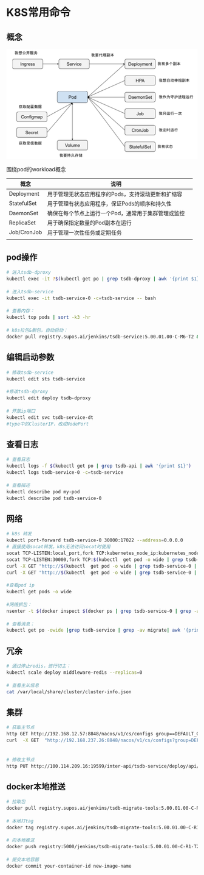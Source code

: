 # K8S常用命令

## 概念

![1736230818910](image/k8s/1736230818910.png)

围绕pod的workload概念

| 概念        | 说明                                                |  |
| ----------- | --------------------------------------------------- | - |
| Deployment  | 用于管理无状态应用程序的Pods，支持滚动更新和扩缩容  |  |
| StatefulSet | 用于管理有状态应用程序，保证Pods的顺序和持久性      |  |
| DaemonSet   | 确保在每个节点上运行一个Pod，通常用于集群管理或监控 |  |
| ReplicaSet  | 用于确保指定数量的Pod副本在运行                     |  |
| Job/CronJob | 用于管理一次性任务或定期任务                        |  |
|             |                                                     |  |

## pod操作

```bash
# 进入tsdb-dproxy
kubectl exec -it ?$(kubectl get po | grep tsdb-dproxy | awk '{print $1}') -- bash

# 进入tsdb-service
kubectl exec -it tsdb-service-0 -c=tsdb-service -- bash

# 查看内存：
kubectl top pods | sort -k3 -hr

# k8s拉包&删包，自动启动：
docker pull registry.supos.ai/jenkins/tsdb-service:5.00.01.00-C-M6-T2 && kubectl delete po $(kubectl get po | grep tsdb-service | awk '{print $1}')
```

## 编辑启动参数

```bash
# 修改tsdb-service
kubectl edit sts tsdb-service

#修改tsdb-dproxy
kubectl edit deploy tsdb-dproxy

# 开放ip端口
kubectl edit svc tsdb-service-dt
#type中的ClusterIP，改成NodePort
```

## 查看日志

```bash
# 查看日志
kubectl logs -f $(kubectl get po | grep tsdb-api | awk '{print $1}')
kubectl logs tsdb-service-0 -c=tsdb-service

# 查看描述
kubectl describe pod my-pod 
kubectl describe pod tsdb-service-0
```

## 网络

```bash
# k8s 转发
kubectl port-forward tsdb-service-0 30000:17022 --address=0.0.0.0
# 直接使用socat转发。k8s无法访问socat时使用
socat TCP-LISTEN:local_port,fork TCP:kubernetes_node_ip:kubernetes_node_port
socat TCP-LISTEN:30000,fork TCP:$(kubectl  get pod -o wide | grep tsdb-service-0 | awk '{print $6}'):17022
curl -X GET "http://$(kubectl  get pod -o wide | grep tsdb-service-0 | awk '{print $6}'):17022/api/ps/cmd?dest=BsRtdService.BsRtdService&cmd=opr%20devinfo"
curl -X GET "http://$(kubectl  get pod -o wide | grep tsdb-service-0 | awk '{print $6}'):17022/api/ps/cmd?dest=BsRtdService.BsRtdService&cmd=tag%20dump%20t3:dhb_col_ae/ae"

#查看pod ip
kubectl get pods -o wide

#网络抓包：
nsenter -t $(docker inspect $(docker ps | grep tsdb-service-0 | grep -av pause | awk '{print $1}') | jq .[0].State.Pid) -n ngrep -x tcp and port 19592

# 查看消息：
kubectl get po -owide |grep tsdb-service | grep -av migrate| awk '{print $6}' | xargs -i http get http://{}:19592/service-api/rtdb/v2/database
```

## 冗余

```bash
# 通过停止redis，进行切主：
kubectl scale deploy middleware-redis --replicas=0

# 查看主从信息
cat /var/local/share/cluster/cluster-info.json
```

## 集群

```bash
# 获取主节点
http GET http://192.168.12.57:8848/nacos/v1/cs/configs group==DEFAULT_GROUP dataId==tsdb-service:default
curl  -X GET  "http://192.168.237.26:8848/nacos/v1/cs/configs?group=DEFAULT_GROUP&dataId=tsdb-service:default"


# 修改主节点
http PUT http://100.114.209.16:19599/inter-api/tsdb-service/deploy/api/v1/services/status X-Tenant-Id:dt id=tsdb-service-0
```

## docker本地推送

```bash
# 拉取包
docker pull registry.supos.ai/jenkins/tsdb-migrate-tools:5.00.01.00-C-R1-T2-ARM64

# 本地打tag
docker tag registry.supos.ai/jenkins/tsdb-migrate-tools:5.00.01.00-C-R1-T2-ARM64 registry:5000/jenkins/tsdb-migrate-tools:5.00.01.00-C-R1-T2

# 向本地推送
docker push registry:5000/jenkins/tsdb-migrate-tools:5.00.01.00-C-R1-T2

# 提交本地容器
docker commit your-container-id new-image-name
```
